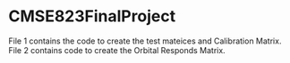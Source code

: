 ﻿# CMSE823FinalProject
 File 1 contains the code to create the test mateices and Calibration Matrix.
 File 2 contains code to create the Orbital Responds Matrix.
